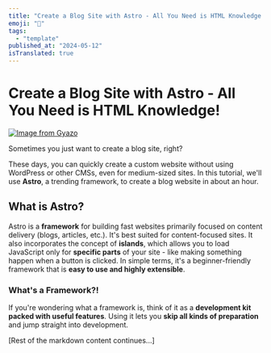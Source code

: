```yaml
---
title: "Create a Blog Site with Astro - All You Need is HTML Knowledge!"
emoji: "🤖"
tags:
  - "template"
published_at: "2024-05-12"
isTranslated: true
---
```


# Create a Blog Site with Astro - All You Need is HTML Knowledge!

[![Image from Gyazo](https://i.gyazo.com/e010985632217bb795333cd12915bf36.png)](https://gyazo.com/e010985632217bb795333cd12915bf36)

Sometimes you just want to create a blog site, right?

These days, you can quickly create a custom website without using WordPress or other CMSs, even for medium-sized sites. In this tutorial, we'll use **Astro**, a trending framework, to create a blog website in about an hour.

## What is Astro?

Astro is a **framework** for building fast websites primarily focused on content delivery (blogs, articles, etc.). It's best suited for content-focused sites.
It also incorporates the concept of **islands**, which allows you to load JavaScript only for **specific parts** of your site - like making something happen when a button is clicked. In simple terms, it's a beginner-friendly framework that is **easy to use and highly extensible**.

### What's a Framework?!

If you're wondering what a framework is, think of it as a **development kit packed with useful features**. Using it lets you **skip all kinds of preparation** and jump straight into development.

[Rest of the markdown content continues...]
